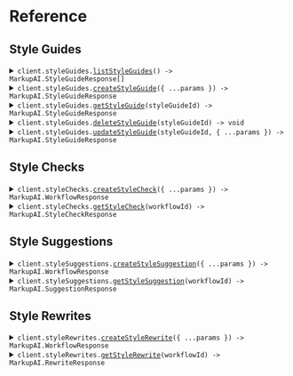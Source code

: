 # Reference

## Style Guides

<details><summary><code>client.styleGuides.<a href="/src/api/resources/styleGuides/client/Client.ts">listStyleGuides</a>() -> MarkupAI.StyleGuideResponse[]</code></summary>
<dl>
<dd>

#### 📝 Description

<dl>
<dd>

<dl>
<dd>

Retrieve all style guides associated with your organization.

</dd>
</dl>
</dd>
</dl>

#### 🔌 Usage

<dl>
<dd>

<dl>
<dd>

```typescript
await client.styleGuides.listStyleGuides();
```

</dd>
</dl>
</dd>
</dl>

#### ⚙️ Parameters

<dl>
<dd>

<dl>
<dd>

**requestOptions:** `StyleGuides.RequestOptions`

</dd>
</dl>
</dd>
</dl>

</dd>
</dl>
</details>

<details><summary><code>client.styleGuides.<a href="/src/api/resources/styleGuides/client/Client.ts">createStyleGuide</a>({ ...params }) -> MarkupAI.StyleGuideResponse</code></summary>
<dl>
<dd>

#### 📝 Description

<dl>
<dd>

<dl>
<dd>

Create a new style guide that can be used in checks, suggestions, and rewrites.

</dd>
</dl>
</dd>
</dl>

#### 🔌 Usage

<dl>
<dd>

<dl>
<dd>

```typescript
await client.styleGuides.createStyleGuide({
    file_upload: fs.createReadStream("/path/to/your/file"),
    name: "name",
});
```

</dd>
</dl>
</dd>
</dl>

#### ⚙️ Parameters

<dl>
<dd>

<dl>
<dd>

**request:** `MarkupAI.StyleGuideRequestBody`

</dd>
</dl>

<dl>
<dd>

**requestOptions:** `StyleGuides.RequestOptions`

</dd>
</dl>
</dd>
</dl>

</dd>
</dl>
</details>

<details><summary><code>client.styleGuides.<a href="/src/api/resources/styleGuides/client/Client.ts">getStyleGuide</a>(styleGuideId) -> MarkupAI.StyleGuideResponse</code></summary>
<dl>
<dd>

#### 📝 Description

<dl>
<dd>

<dl>
<dd>

Retrieve a specific style guide by ID, including its metadata such as `name` and `status`.

</dd>
</dl>
</dd>
</dl>

#### 🔌 Usage

<dl>
<dd>

<dl>
<dd>

```typescript
await client.styleGuides.getStyleGuide("style_guide_id");
```

</dd>
</dl>
</dd>
</dl>

#### ⚙️ Parameters

<dl>
<dd>

<dl>
<dd>

**styleGuideId:** `string` — The ID of the style guide.

</dd>
</dl>

<dl>
<dd>

**requestOptions:** `StyleGuides.RequestOptions`

</dd>
</dl>
</dd>
</dl>

</dd>
</dl>
</details>

<details><summary><code>client.styleGuides.<a href="/src/api/resources/styleGuides/client/Client.ts">deleteStyleGuide</a>(styleGuideId) -> void</code></summary>
<dl>
<dd>

#### 📝 Description

<dl>
<dd>

<dl>
<dd>

Delete a style guide by ID.

</dd>
</dl>
</dd>
</dl>

#### 🔌 Usage

<dl>
<dd>

<dl>
<dd>

```typescript
await client.styleGuides.deleteStyleGuide("style_guide_id");
```

</dd>
</dl>
</dd>
</dl>

#### ⚙️ Parameters

<dl>
<dd>

<dl>
<dd>

**styleGuideId:** `string` — The ID of the style guide.

</dd>
</dl>

<dl>
<dd>

**requestOptions:** `StyleGuides.RequestOptions`

</dd>
</dl>
</dd>
</dl>

</dd>
</dl>
</details>

<details><summary><code>client.styleGuides.<a href="/src/api/resources/styleGuides/client/Client.ts">updateStyleGuide</a>(styleGuideId, { ...params }) -> MarkupAI.StyleGuideResponse</code></summary>
<dl>
<dd>

#### 📝 Description

<dl>
<dd>

<dl>
<dd>

Update the name of an existing style guide.

</dd>
</dl>
</dd>
</dl>

#### 🔌 Usage

<dl>
<dd>

<dl>
<dd>

```typescript
await client.styleGuides.updateStyleGuide("style_guide_id", {
    name: "name",
});
```

</dd>
</dl>
</dd>
</dl>

#### ⚙️ Parameters

<dl>
<dd>

<dl>
<dd>

**styleGuideId:** `string` — The ID of the style guide.

</dd>
</dl>

<dl>
<dd>

**request:** `MarkupAI.BodyUpdateStyleGuideV1StyleGuidesStyleGuideIdPatch`

</dd>
</dl>

<dl>
<dd>

**requestOptions:** `StyleGuides.RequestOptions`

</dd>
</dl>
</dd>
</dl>

</dd>
</dl>
</details>

## Style Checks

<details><summary><code>client.styleChecks.<a href="/src/api/resources/styleChecks/client/Client.ts">createStyleCheck</a>({ ...params }) -> MarkupAI.WorkflowResponse</code></summary>
<dl>
<dd>

#### 📝 Description

<dl>
<dd>

<dl>
<dd>

Analyze text for grammar, style, and clarity issues.

</dd>
</dl>
</dd>
</dl>

#### 🔌 Usage

<dl>
<dd>

<dl>
<dd>

```typescript
await client.styleChecks.createStyleCheck({
    file_upload: fs.createReadStream("/path/to/your/file"),
    dialect: "american_english",
    style_guide: "style_guide",
});
```

</dd>
</dl>
</dd>
</dl>

#### ⚙️ Parameters

<dl>
<dd>

<dl>
<dd>

**request:** `MarkupAI.CreateStyleCheckV1StyleChecksPostRequest`

</dd>
</dl>

<dl>
<dd>

**requestOptions:** `StyleChecks.RequestOptions`

</dd>
</dl>
</dd>
</dl>

</dd>
</dl>
</details>

<details><summary><code>client.styleChecks.<a href="/src/api/resources/styleChecks/client/Client.ts">getStyleCheck</a>(workflowId) -> MarkupAI.StyleCheckResponse</code></summary>
<dl>
<dd>

#### 📝 Description

<dl>
<dd>

<dl>
<dd>

Retrieve style check results.

</dd>
</dl>
</dd>
</dl>

#### 🔌 Usage

<dl>
<dd>

<dl>
<dd>

```typescript
await client.styleChecks.getStyleCheck("workflow_id");
```

</dd>
</dl>
</dd>
</dl>

#### ⚙️ Parameters

<dl>
<dd>

<dl>
<dd>

**workflowId:** `string`

</dd>
</dl>

<dl>
<dd>

**requestOptions:** `StyleChecks.RequestOptions`

</dd>
</dl>
</dd>
</dl>

</dd>
</dl>
</details>

## Style Suggestions

<details><summary><code>client.styleSuggestions.<a href="/src/api/resources/styleSuggestions/client/Client.ts">createStyleSuggestion</a>({ ...params }) -> MarkupAI.WorkflowResponse</code></summary>
<dl>
<dd>

#### 📝 Description

<dl>
<dd>

<dl>
<dd>

Get suggested corrections for text.

</dd>
</dl>
</dd>
</dl>

#### 🔌 Usage

<dl>
<dd>

<dl>
<dd>

```typescript
await client.styleSuggestions.createStyleSuggestion({
    file_upload: fs.createReadStream("/path/to/your/file"),
    dialect: "american_english",
    style_guide: "style_guide",
});
```

</dd>
</dl>
</dd>
</dl>

#### ⚙️ Parameters

<dl>
<dd>

<dl>
<dd>

**request:** `MarkupAI.CreateStyleSuggestionV1StyleSuggestionsPostRequest`

</dd>
</dl>

<dl>
<dd>

**requestOptions:** `StyleSuggestions.RequestOptions`

</dd>
</dl>
</dd>
</dl>

</dd>
</dl>
</details>

<details><summary><code>client.styleSuggestions.<a href="/src/api/resources/styleSuggestions/client/Client.ts">getStyleSuggestion</a>(workflowId) -> MarkupAI.SuggestionResponse</code></summary>
<dl>
<dd>

#### 📝 Description

<dl>
<dd>

<dl>
<dd>

Retrieve suggestion results.

</dd>
</dl>
</dd>
</dl>

#### 🔌 Usage

<dl>
<dd>

<dl>
<dd>

```typescript
await client.styleSuggestions.getStyleSuggestion("workflow_id");
```

</dd>
</dl>
</dd>
</dl>

#### ⚙️ Parameters

<dl>
<dd>

<dl>
<dd>

**workflowId:** `string`

</dd>
</dl>

<dl>
<dd>

**requestOptions:** `StyleSuggestions.RequestOptions`

</dd>
</dl>
</dd>
</dl>

</dd>
</dl>
</details>

## Style Rewrites

<details><summary><code>client.styleRewrites.<a href="/src/api/resources/styleRewrites/client/Client.ts">createStyleRewrite</a>({ ...params }) -> MarkupAI.WorkflowResponse</code></summary>
<dl>
<dd>

#### 📝 Description

<dl>
<dd>

<dl>
<dd>

Rewrite text with style corrections applied.

</dd>
</dl>
</dd>
</dl>

#### 🔌 Usage

<dl>
<dd>

<dl>
<dd>

```typescript
await client.styleRewrites.createStyleRewrite({
    file_upload: fs.createReadStream("/path/to/your/file"),
    dialect: "american_english",
    style_guide: "style_guide",
});
```

</dd>
</dl>
</dd>
</dl>

#### ⚙️ Parameters

<dl>
<dd>

<dl>
<dd>

**request:** `MarkupAI.CreateStyleRewriteV1StyleRewritesPostRequest`

</dd>
</dl>

<dl>
<dd>

**requestOptions:** `StyleRewrites.RequestOptions`

</dd>
</dl>
</dd>
</dl>

</dd>
</dl>
</details>

<details><summary><code>client.styleRewrites.<a href="/src/api/resources/styleRewrites/client/Client.ts">getStyleRewrite</a>(workflowId) -> MarkupAI.RewriteResponse</code></summary>
<dl>
<dd>

#### 📝 Description

<dl>
<dd>

<dl>
<dd>

Retrieve rewrite results.

</dd>
</dl>
</dd>
</dl>

#### 🔌 Usage

<dl>
<dd>

<dl>
<dd>

```typescript
await client.styleRewrites.getStyleRewrite("workflow_id");
```

</dd>
</dl>
</dd>
</dl>

#### ⚙️ Parameters

<dl>
<dd>

<dl>
<dd>

**workflowId:** `string`

</dd>
</dl>

<dl>
<dd>

**requestOptions:** `StyleRewrites.RequestOptions`

</dd>
</dl>
</dd>
</dl>

</dd>
</dl>
</details>
